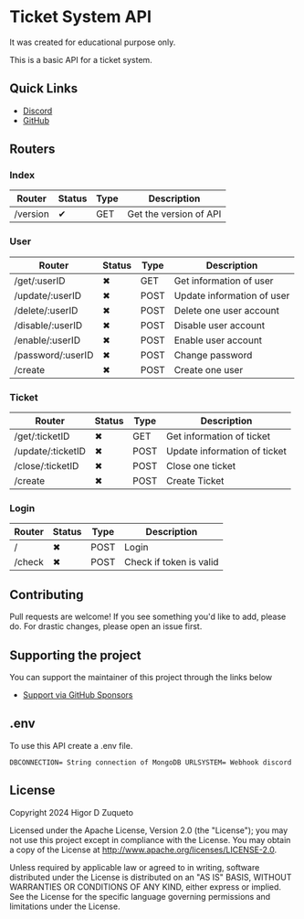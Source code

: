 # Ticket System API

It was created for educational purpose only.

This is a basic API for a ticket system.

## Quick Links

- [Discord](https://discord.gg/GsNMF5x3YV)
- [GitHub](https://github.com/higordiasz)

## Routers

### Index

| Router   | Status | Type | Description            |
| -------- | ------ | ---- | ---------------------- |
| /version | ✔      | GET  | Get the version of API |

### User

| Router            | Status | Type | Description                |
| ----------------- | ------ | ---- | -------------------------- |
| /get/:userID      | ✖      | GET  | Get information of user    |
| /update/:userID   | ✖      | POST | Update information of user |
| /delete/:userID   | ✖      | POST | Delete one user account    |
| /disable/:userID  | ✖      | POST | Disable user account       |
| /enable/:userID   | ✖      | POST | Enable user account        |
| /password/:userID | ✖      | POST | Change password            |
| /create           | ✖      | POST | Create one user            |

### Ticket

| Router            | Status | Type | Description                  |
| ----------------- | ------ | ---- | ---------------------------- |
| /get/:ticketID    | ✖      | GET  | Get information of ticket    |
| /update/:ticketID | ✖      | POST | Update information of ticket |
| /close/:ticketID  | ✖      | POST | Close one ticket             |
| /create           | ✖      | POST | Create Ticket                |

### Login

| Router | Status | Type | Description             |
| ------ | ------ | ---- | ----------------------- |
| /      | ✖      | POST | Login                   |
| /check | ✖      | POST | Check if token is valid |

## Contributing

Pull requests are welcome! If you see something you'd like to add, please do. For drastic changes, please open an issue first.

## Supporting the project

You can support the maintainer of this project through the links below

- [Support via GitHub Sponsors](https://github.com/sponsors/higordiasz)

## .env

To use this API create a .env file.

`DBCONNECTION= String connection of MongoDB
URLSYSTEM= Webhook discord`

## License

Copyright 2024 Higor D Zuqueto

Licensed under the Apache License, Version 2.0 (the "License");
you may not use this project except in compliance with the License.
You may obtain a copy of the License at http://www.apache.org/licenses/LICENSE-2.0.

Unless required by applicable law or agreed to in writing, software
distributed under the License is distributed on an "AS IS" BASIS,
WITHOUT WARRANTIES OR CONDITIONS OF ANY KIND, either express or implied.
See the License for the specific language governing permissions and
limitations under the License.
